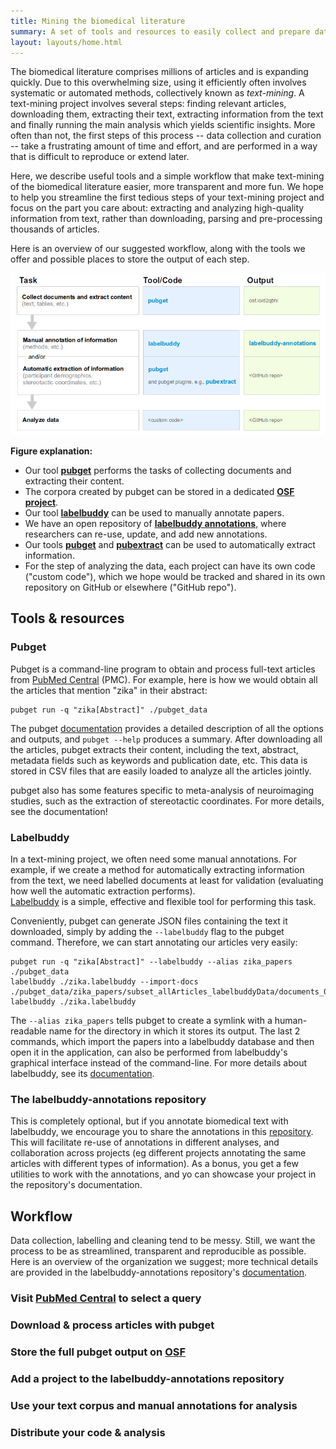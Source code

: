 ```yaml
---
title: Mining the biomedical literature
summary: A set of tools and resources to easily collect and prepare data for text-mining the biomedical scientific literature. Skip the tedious data collection and wrangling and focus on information extraction and analysis! 
layout: layouts/home.html
---
```


The biomedical literature comprises millions of articles and is expanding quickly.
Due to this overwhelming size, using it efficiently often involves systematic or automated methods, collectively known as _text-mining_.
A text-mining project involves several steps: finding relevant articles, downloading them, extracting their text, extracting information from the text and finally running the main analysis which yields scientific insights.
More often than not, the first steps of this process -- data collection and curation -- take a frustrating amount of time and effort, and are performed in a way that is difficult to reproduce or extend later.

Here, we describe useful tools and a simple workflow that make text-mining of the biomedical literature easier, more transparent and more fun.
We hope to help you streamline the first tedious steps of your text-mining project and focus on the part you care about: extracting and analyzing high-quality information from text, rather than downloading, parsing and pre-processing thousands of articles. 


Here is an overview of our suggested workflow, along with the tools we offer and possible places to store the output of each step.

![Overview of the workflow, described in the text below](/images/workflow.png)

**Figure explanation:**
- Our tool [**pubget**](https://neuroquery.github.io/pubget/) performs the tasks of collecting documents and extracting their content.
- The corpora created by pubget can be stored in a dedicated [**OSF project**](https://osf.io/d2qbh/).
- Our tool [**labelbuddy**](https://jeromedockes.github.io/labelbuddy/) can be used to manually annotate papers.
- We have an open repository of [**labelbuddy annotations**](https://litmining.github.io/labelbuddy-annotations/), where researchers can re-use, update, and add new annotations.
- Our tools [**pubget**](https://neuroquery.github.io/pubget/) and [**pubextract**](https://github.com/neurodatascience/pubextract/) can be used to automatically extract information.
- For the step of analyzing the data, each project can have its own code ("custom code"), which we hope would be tracked and shared in its own repository on GitHub or elsewhere ("GitHub repo").

## Tools & resources

### Pubget

Pubget is a command-line program to obtain and process full-text articles from [PubMed Central](https://www.ncbi.nlm.nih.gov/pmc/) (PMC).
For example, here is how we would obtain all the articles that mention "zika" in their abstract:

```
pubget run -q "zika[Abstract]" ./pubget_data
```

The pubget [documentation](https://neuroquery.github.io/pubget/) provides a detailed description of all the options and outputs, and `pubget --help` produces a summary.
After downloading all the articles, pubget extracts their content, including the text, abstract, metadata fields such as keywords and publication date, etc.
This data is stored in CSV files that are easily loaded to analyze all the articles jointly.

pubget also has some features specific to meta-analysis of neuroimaging studies, such as the extraction of stereotactic coordinates.
For more details, see the documentation!

### Labelbuddy

In a text-mining project, we often need some manual annotations.
For example, if we create a method for automatically extracting information from the text, we need labelled documents at least for validation (evaluating how well the automatic extraction performs).  
[Labelbuddy](https://jeromedockes.github.io/labelbuddy/) is a simple, effective and flexible tool for performing this task. 

Conveniently, pubget can generate JSON files containing the text it downloaded, simply by adding the `--labelbuddy` flag to the pubget command.
Therefore, we can start annotating our articles very easily:

```
pubget run -q "zika[Abstract]" --labelbuddy --alias zika_papers ./pubget_data
labelbuddy ./zika.labelbuddy --import-docs ./pubget_data/zika_papers/subset_allArticles_labelbuddyData/documents_00000.jsonl
labelbuddy ./zika.labelbuddy
```

The `--alias zika_papers` tells pubget to create a symlink with a human-readable name for the directory in which it stores its output. 
The last 2 commands, which import the papers into a labelbuddy database and then open it in the application, can also be performed from labelbuddy's graphical interface instead of the command-line.
For more details about labelbuddy, see its [documentation](https://jeromedockes.github.io/labelbuddy/labelbuddy/current/documentation/).

### The labelbuddy-annotations repository

This is completely optional, but if you annotate biomedical text with labelbuddy, we encourage you to share the annotations in this [repository](https://litmining.github.io/labelbuddy-annotations/).
This will facilitate re-use of annotations in different analyses, and collaboration across projects (eg different projects annotating the same articles with different types of information). 
As a bonus, you get a few utilities to work with the annotations, and yo can showcase your project in the repository's documentation.

## Workflow

Data collection, labelling and cleaning tend to be messy.
Still, we want the process to be as streamlined, transparent and reproducible as possible.
Here is an overview of the organization we suggest; more technical details are provided in the labelbuddy-annotations repository's [documentation](https://litmining.github.io/labelbuddy-annotations/contributing_to_this_repository.html).

### Visit [PubMed Central](https://www.ncbi.nlm.nih.gov/pmc/) to select a query

### Download & process articles with pubget

### Store the full pubget output on [OSF](https://osf.io/d2qbh/)

### Add a project to the labelbuddy-annotations repository

### Use your text corpus and manual annotations for analysis

### Distribute your code & analysis
 
